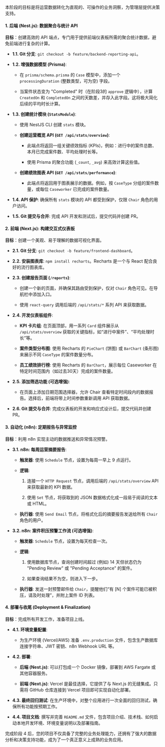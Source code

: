 本阶段的目标是将运营数据转化为直观的、可操作的业务洞察，为管理层提供决策支持。

#### **1. 后端 (Nest.js): 数据聚合与统计 API**

**目标**：创建高效的 API 端点，专门用于提供前端仪表板所需的聚合统计数据，避免前端进行复杂的计算。

- **1.1. Git 分支**: `git checkout -b feature/backend-reporting-api`。
    
- **1.2. 增强数据模型 (Prisma)**:
    
    - 在 `prisma/schema.prisma` 的 `Case` 模型中，添加一个 `processingDuration` (整数类型，可为空) 字段。
        
    - 当案件状态变为 "Completed" 时（在阶段3的 `approve` 逻辑中），计算 `CreatedOn` 和 `CompletedOn` 之间的天数差，并存入此字段。这将极大简化后续的平均时长计算。
        
- **1.3. 创建统计模块 (`StatsModule`)**:
    
    - 使用 NestJS CLI 创建 `stats` 模块。
        
    - **创建运营概览 API (`GET /api/stats/overview`)**:
        
        - 此端点将返回一组关键绩效指标 (KPIs)，例如：进行中的案件总数、本月已完成案件数、平均处理时长等。
            
        - 使用 Prisma 的聚合功能 (`_count`, `_avg`) 来高效计算这些值。
            
    - **创建绩效图表 API (`GET /api/stats/performance`)**:
        
        - 此端点将返回用于图表展示的数据。例如，按 `CaseType` 分组的案件数量，或每位 `Caseworker` 已完成的案件数量。
            
- **1.4. API 保护**: 确保所有 `stats` 模块的 API 都受到保护，仅限 `Chair` 角色的用户访问。
    
- **1.5. Git 提交与合并**: 完成 API 开发和测试后，提交代码并创建 PR。
    

#### **2. 前端 (Next.js): 构建交互式仪表板**

**目标**：创建一个美观、易于理解的数据可视化界面。

- **2.1. Git 分支**: `git checkout -b feature/frontend-dashboard`。
    
- **2.2. 安装图表库**: `npm install recharts`。Recharts 是一个与 React 配合良好的流行图表库。
    
- **2.3. 创建报告页面 (`/reports`)**:
    
    - 创建一个新的页面，并确保其路由受到保护，仅对 `Chair` 角色可见。在导航栏中添加入口。
        
    - 使用 `react-query` 调用后端的 `/api/stats/*` 系列 API 来获取数据。
        
- **2.4. 开发仪表板组件**:
    
    - **KPI 卡片组**: 在页面顶部，用一系列 `Card` 组件展示从 `/api/stats/overview` 获取的关键指标，如“进行中案件”、“平均处理时长”等。
        
    - **案件类型分布图**: 使用 Recharts 的 `PieChart` (饼图) 或 `BarChart` (条形图) 来展示不同 `CaseType` 的案件数量分布。
        
    - **员工绩效排行榜**: 使用 Recharts 的 `BarChart`，展示每位 Caseworker 在特定时间范围内（如过去30天）完成的案件数量。
        
- **2.5. 添加筛选功能 (可选增强)**:
    
    - 在页面上添加日期范围选择器，允许 Chair 查看特定时间段内的数据报告。选择后，前端将带上时间参数重新调用 API 获取数据。
        
- **2.6. Git 提交与合并**: 完成仪表板的开发和响应式设计后，提交代码并创建 PR。
    

#### **3. 自动化 (n8n): 定期报告与异常监控**

**目标**：利用 n8n 实现主动的数据推送和异常情况预警。

- **3.1. n8n: 每周运营摘要报告**:
    
    - **触发器**: 使用 `Schedule` 节点，设置为每周一早上 9 点运行。
        
    - **逻辑**:
        
        1. 连接一个 `HTTP Request` 节点，调用后端的 `/api/stats/overview` API 来获取最新的 KPI 数据。
            
        2. 使用 `Set` 节点，将获取到的 JSON 数据格式化成一段易于阅读的文本或 HTML。
            
    - **执行器**: 使用 `Send Email` 节点，将格式化后的摘要报告发送给所有 `Chair` 角色的用户。
        
- **3.2. n8n: 案件积压预警工作流 (可选增强)**:
    
    - **触发器**: `Schedule` 节点，设置为每天检查一次。
        
    - **逻辑**:
        
        1. 使用数据库节点，查询创建时间超过 (例如) 14 天但状态仍为 "Pending Review" 或 "Pending Acceptance" 的案件。
            
        2. 如果查询结果不为空，则进入下一步。
            
    - **执行器**: 发送一封预警邮件给 `Chair`，提醒他们“有 [N] 个案件可能已被积压，请及时处理”，并附上案件 ID 列表。
        

#### **4. 部署与收尾 (Deployment & Finalization)**

**目标**：完成所有开发工作，准备项目上线。

- **4.1. 环境变量配置**:
    
    - 为生产环境 (Vercel/AWS) 准备 `.env.production` 文件，包含生产数据库连接字符串、JWT 密钥、n8n Webhook URL 等。
        
- **4.2. 部署**:
    
    - **后端 (Nest.js)**: 可以打包成一个 Docker 镜像，部署到 AWS Fargate 或其他容器服务。
        
    - **前端 (Next.js)**: Vercel 是最佳选择，它提供了与 Next.js 的无缝集成。只需将 GitHub 仓库连接到 Vercel 项目即可实现自动化部署。
        
- **4.3. 最终回归测试**: 在生产环境中，对整个应用进行一次全面的回归测试，确保所有功能按预期工作。
    
- **4.4. 项目文档**: 撰写并完善 `README.md` 文件，包含项目介绍、技术栈、如何启动本地开发环境、环境变量说明以及部署指南。
    

完成阶段 4 后，您的项目不仅具备了完整的业务处理能力，还拥有了强大的数据分析和决策支持功能，成为了一个真正意义上成熟的业务应用。